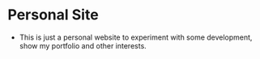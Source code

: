 # Personal Site

 * This is just a personal website to experiment with some development, show my portfolio and other interests.